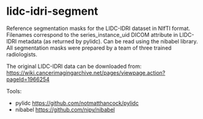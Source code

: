 # lidc-idri-segment

Reference segmentation masks for the LIDC-IDRI dataset in NIfTI format. Filenames correspond to the series_instance_uid DICOM attribute in 
LIDC-IDRI metadata (as returned by pylidc). Can be read using the nibabel library. All segmentation masks were prepared by a team of three trained radiologists.

The original LIDC-IDRI data can be downloaded from: https://wiki.cancerimagingarchive.net/pages/viewpage.action?pageId=1966254

Tools:
* pylidc https://github.com/notmatthancock/pylidc
* nibabel https://github.com/nipy/nibabel
